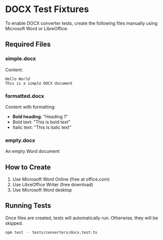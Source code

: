 # DOCX Test Fixtures

To enable DOCX converter tests, create the following files manually using Microsoft Word or LibreOffice:

## Required Files

### simple.docx
Content:
```
Hello World
This is a simple DOCX document
```

### formatted.docx
Content with formatting:
- **Bold heading**: "Heading 1"
- Bold text: "This is bold text"
- Italic text: "This is italic text"

### empty.docx
An empty Word document

## How to Create

1. Use Microsoft Word Online (free at office.com)
2. Use LibreOffice Writer (free download)
3. Use Microsoft Word desktop

## Running Tests

Once files are created, tests will automatically run. Otherwise, they will be skipped.

```bash
npm test -- tests/converters/docx.test.ts
```

